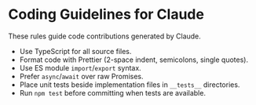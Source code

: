 # Coding Guidelines for Claude

These rules guide code contributions generated by Claude.

- Use TypeScript for all source files.
- Format code with Prettier (2-space indent, semicolons, single quotes).
- Use ES module `import`/`export` syntax.
- Prefer `async`/`await` over raw Promises.
- Place unit tests beside implementation files in `__tests__` directories.
- Run `npm test` before committing when tests are available.
